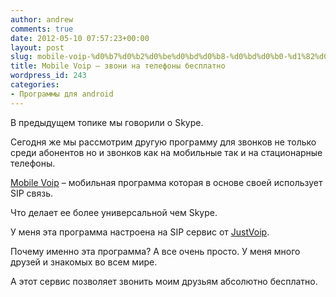 ```yaml
---
author: andrew
comments: true
date: 2012-05-10 07:57:23+00:00
layout: post
slug: mobile-voip-%d0%b7%d0%b2%d0%be%d0%bd%d0%b8-%d0%bd%d0%b0-%d1%82%d0%b5%d0%bb%d0%b5%d1%84%d0%be%d0%bd%d1%8b-%d0%b1%d0%b5%d1%81%d0%bf%d0%bb%d0%b0%d1%82%d0%bd%d0%be
title: Mobile Voip – звони на телефоны бесплатно
wordpress_id: 243
categories:
- Программы для android
---
```


В предыдущем топике мы говорили о Skype. 





Сегодня же мы рассмотрим другую программу для звонков не только среди абонентов но и звонков как на мобильные так и на стационарные телефоны.


<!-- more -->


[Mobile Voip](https://play.google.com/store/apps/details?id=finarea.MobileVoip) – мобильная программа которая в основе своей использует SIP связь.





Что делает ее более универсальной чем Skype.





У меня эта программа настроена на SIP сервис от [JustVoip](http://www.justvoip.com/).





Почему именно эта программа? А все очень просто. У меня много друзей и знакомых во всем мире.





А этот сервис позволяет звонить моим друзьям абсолютно бесплатно.
















